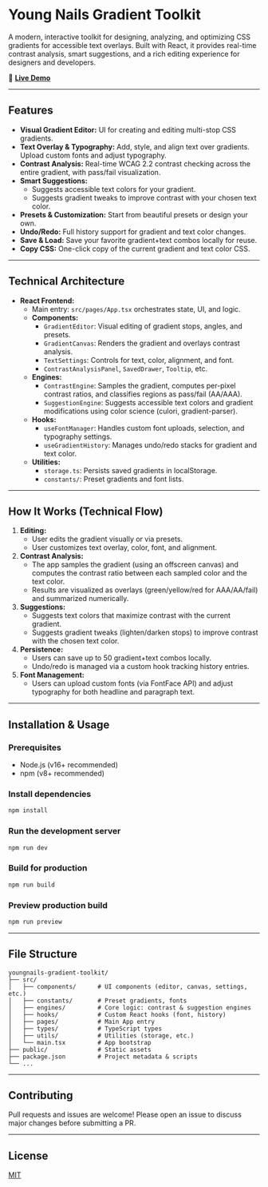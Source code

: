 # Young Nails Gradient Toolkit

A modern, interactive toolkit for designing, analyzing, and optimizing CSS gradients for accessible text overlays. Built with React, it provides real-time contrast analysis, smart suggestions, and a rich editing experience for designers and developers.

🔗 **[Live Demo](https://gradient-accessibility.netlify.app/)**

---

## Features

- **Visual Gradient Editor:** UI for creating and editing multi-stop CSS gradients.
- **Text Overlay & Typography:** Add, style, and align text over gradients. Upload custom fonts and adjust typography.
- **Contrast Analysis:** Real-time WCAG 2.2 contrast checking across the entire gradient, with pass/fail visualization.
- **Smart Suggestions:**
  - Suggests accessible text colors for your gradient.
  - Suggests gradient tweaks to improve contrast with your chosen text color.
- **Presets & Customization:** Start from beautiful presets or design your own.
- **Undo/Redo:** Full history support for gradient and text color changes.
- **Save & Load:** Save your favorite gradient+text combos locally for reuse.
- **Copy CSS:** One-click copy of the current gradient and text color CSS.

---

## Technical Architecture

- **React Frontend:**
  - Main entry: `src/pages/App.tsx` orchestrates state, UI, and logic.
  - **Components:**
    - `GradientEditor`: Visual editing of gradient stops, angles, and presets.
    - `GradientCanvas`: Renders the gradient and overlays contrast analysis.
    - `TextSettings`: Controls for text, color, alignment, and font.
    - `ContrastAnalysisPanel`, `SavedDrawer`, `Tooltip`, etc.
  - **Engines:**
    - `ContrastEngine`: Samples the gradient, computes per-pixel contrast ratios, and classifies regions as pass/fail (AA/AAA).
    - `SuggestionEngine`: Suggests accessible text colors and gradient modifications using color science (culori, gradient-parser).
  - **Hooks:**
    - `useFontManager`: Handles custom font uploads, selection, and typography settings.
    - `useGradientHistory`: Manages undo/redo stacks for gradient and text color.
  - **Utilities:**
    - `storage.ts`: Persists saved gradients in localStorage.
    - `constants/`: Preset gradients and font lists.

---

## How It Works (Technical Flow)

1. **Editing:**
   - User edits the gradient visually or via presets.
   - User customizes text overlay, color, font, and alignment.
2. **Contrast Analysis:**
   - The app samples the gradient (using an offscreen canvas) and computes the contrast ratio between each sampled color and the text color.
   - Results are visualized as overlays (green/yellow/red for AAA/AA/fail) and summarized numerically.
3. **Suggestions:**
   - Suggests text colors that maximize contrast with the current gradient.
   - Suggests gradient tweaks (lighten/darken stops) to improve contrast with the chosen text color.
4. **Persistence:**
   - Users can save up to 50 gradient+text combos locally.
   - Undo/redo is managed via a custom hook tracking history entries.
5. **Font Management:**
   - Users can upload custom fonts (via FontFace API) and adjust typography for both headline and paragraph text.

---

## Installation & Usage

### Prerequisites
- Node.js (v16+ recommended)
- npm (v8+ recommended)

### Install dependencies
```bash
npm install
```

### Run the development server
```bash
npm run dev
```

### Build for production
```bash
npm run build
```

### Preview production build
```bash
npm run preview
```

---

## File Structure

```
youngnails-gradient-toolkit/
├── src/
│   ├── components/      # UI components (editor, canvas, settings, etc.)
│   ├── constants/       # Preset gradients, fonts
│   ├── engines/         # Core logic: contrast & suggestion engines
│   ├── hooks/           # Custom React hooks (font, history)
│   ├── pages/           # Main App entry
│   ├── types/           # TypeScript types
│   ├── utils/           # Utilities (storage, etc.)
│   └── main.tsx         # App bootstrap
├── public/              # Static assets
├── package.json         # Project metadata & scripts
└── ...
```

---

## Contributing

Pull requests and issues are welcome! Please open an issue to discuss major changes before submitting a PR.

---

## License

[MIT](LICENSE) 